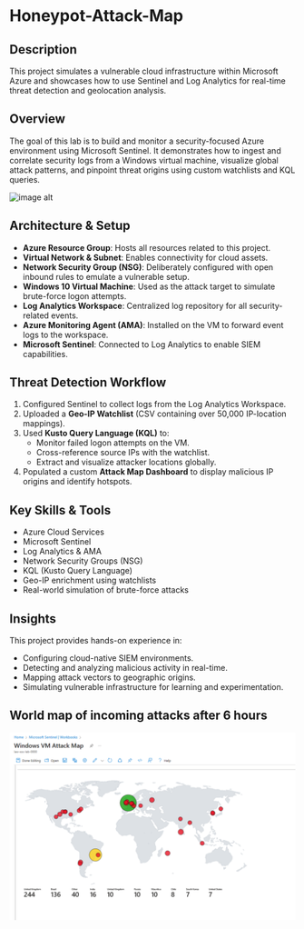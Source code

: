 # Honeypot-Attack-Map

## Description

This project simulates a vulnerable cloud infrastructure within Microsoft Azure and showcases how to use Sentinel and Log Analytics for real-time threat detection and geolocation analysis.

## Overview

The goal of this lab is to build and monitor a security-focused Azure environment using Microsoft Sentinel. It demonstrates how to ingest and correlate security logs from a Windows virtual machine, visualize global attack patterns, and pinpoint threat origins using custom watchlists and KQL queries.

![image alt]()

## Architecture & Setup

- **Azure Resource Group**: Hosts all resources related to this project.
- **Virtual Network & Subnet**: Enables connectivity for cloud assets.
- **Network Security Group (NSG)**: Deliberately configured with open inbound rules to emulate a vulnerable setup.
- **Windows 10 Virtual Machine**: Used as the attack target to simulate brute-force logon attempts.
- **Log Analytics Workspace**: Centralized log repository for all security-related events.
- **Azure Monitoring Agent (AMA)**: Installed on the VM to forward event logs to the workspace.
- **Microsoft Sentinel**: Connected to Log Analytics to enable SIEM capabilities.

## Threat Detection Workflow

1. Configured Sentinel to collect logs from the Log Analytics Workspace.
2. Uploaded a **Geo-IP Watchlist** (CSV containing over 50,000 IP-location mappings).
3. Used **Kusto Query Language (KQL)** to:
   - Monitor failed logon attempts on the VM.
   - Cross-reference source IPs with the watchlist.
   - Extract and visualize attacker locations globally.
4. Populated a custom **Attack Map Dashboard** to display malicious IP origins and identify hotspots.

## Key Skills & Tools

- Azure Cloud Services  
- Microsoft Sentinel  
- Log Analytics & AMA  
- Network Security Groups (NSG)  
- KQL (Kusto Query Language)  
- Geo-IP enrichment using watchlists  
- Real-world simulation of brute-force attacks  

## Insights

This project provides hands-on experience in:
- Configuring cloud-native SIEM environments.
- Detecting and analyzing malicious activity in real-time.
- Mapping attack vectors to geographic origins.
- Simulating vulnerable infrastructure for learning and experimentation.

## World map of incoming attacks after 6 hours
![image alt](https://github.com/KennethyLiang/Honeypot-Attack-Map/blob/7fabbc3a0f046a13d522687febeaeacea3f93d18/Attack%20Map.png)
